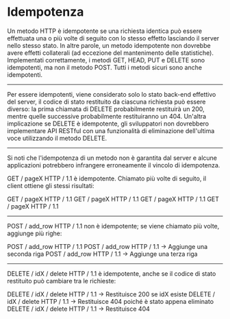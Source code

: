 # Idempotenza

Un metodo HTTP è idempotente se una richiesta identica può essere effettuata una o più volte di seguito con lo stesso effetto lasciando il server nello stesso stato. In altre parole, un metodo idempotente non dovrebbe avere effetti collaterali (ad eccezione del mantenimento delle statistiche). Implementati correttamente, i metodi GET, HEAD, PUT e DELETE sono idempotenti, ma non il metodo POST. Tutti i metodi sicuri sono anche idempotenti.

---

Per essere idempotenti, viene considerato solo lo stato back-end effettivo del server, il codice di stato restituito da ciascuna richiesta può essere diverso: la prima chiamata di DELETE probabilmente restituirà un 200, mentre quelle successive probabilmente restituiranno un 404. Un'altra implicazione se DELETE è idempotente, gli sviluppatori non dovrebbero implementare API RESTful con una funzionalità di eliminazione dell'ultima voce utilizzando il metodo DELETE.

---

Si noti che l'idempotenza di un metodo non è garantita dal server e alcune applicazioni potrebbero infrangere erroneamente il vincolo di idempotenza.

GET / pageX HTTP / 1.1 è idempotente. Chiamato più volte di seguito, il client ottiene gli stessi risultati:

GET / pageX HTTP / 1.1
GET / pageX HTTP / 1.1
GET / pageX HTTP / 1.1
GET / pageX HTTP / 1.1

---

POST / add_row HTTP / 1.1 non è idempotente; se viene chiamato più volte, aggiunge più righe:

POST / add_row HTTP / 1.1
POST / add_row HTTP / 1.1 -> Aggiunge una seconda riga
POST / add_row HTTP / 1.1 -> Aggiunge una terza riga

---

DELETE / idX / delete HTTP / 1.1 è idempotente, anche se il codice di stato restituito può cambiare tra le richieste:

DELETE / idX / delete HTTP / 1.1 -> Restituisce 200 se idX esiste
DELETE / idX / delete HTTP / 1.1 -> Restituisce 404 poiché è stato appena eliminato
DELETE / idX / delete HTTP / 1.1 -> Restituisce 404
